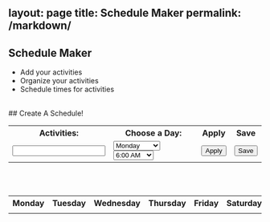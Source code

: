 
layout: page
title: Schedule Maker
permalink: /markdown/
---
## Schedule Maker
  - Add your activities
  - Organize your activities 
  - Schedule times for activities 
<br>
## Create A Schedule!

<table width="500px">
  <tr>
    <th><label for="Activities">Activities:</label></th>
    <th><label for="weeks">Choose a Day:</label></th>
    <th>Apply</th>
    <th>Save</th>
  </tr>
  <tr>
    <td><input id="input"></td>
    <td>
      <select name="week" id="week">
        <option>Monday</option>
        <option>Tuesday</option>
        <option>Wednesday</option>
        <option>Thursday</option>
        <option>Friday</option>
        <option>Saturday</option>
        <option>Sunday</option>
      </select>
     <select name="Times" id="Time">
        <option>6:00 AM</option>
        <option>7:00 AM</option>
        <option>8:00 AM</option>
        <option>9:00 AM</option>
        <option>10:00 AM</option>
        <option>11:00 AM</option>
        <option>12:00 PM</option>
        <option>1:00 PM</option>
        <option>2:00 PM</option>
        <option>3:00 PM</option>
        <option>4:00 PM</option>
        <option>5:00 PM</option>
        <option>6:00 PM</option>
        <option>7:00 PM</option>
        <option>8:00 PM</option>
        <option>9:00 PM</option>
        <option>10:00 PM</option>
        <option>11:00 PM</option>
        <option>12:00 AM</option>
    </td>
    <td><button onclick="Add()">Apply</button></td>
    <td><button>Save</button></td>
  </tr>
</table>
<br>

<div id="Days"></div>
<div id="Activities"></div>
<br>

<table>
  <tr>
    <th>Monday</th>
    <th>Tuesday</th>
    <th>Wednesday</th>
    <th>Thursday</th>
    <th>Friday</th>
    <th>Saturday</th>
    <th>Sunday</th>
  </tr>
    <tr>
    <td><div id="Monday"></div></td>
    <td><div id="Tuesday"></div></td>
    <td><div id="Wednesday"></div></td>
    <td><div id="Thursday"></div></td>
    <td><div id="Friday"></div></td>
    <td><div id="Saturday"></div></td>
    <td><div id="Sunday"></div></td>
  </tr>
</table>
<br>
<script>
  function Add(){
  var input = document.getElementById("input").value;
  var week = document.getElementById("week").value;
  var time = document.getElementById("time").value;
  switch (week) {
    case "Monday":
      var checkbox = document.createElement("check");
      checkbox.type = "checkbox";
      document.getElementById("monday").appendChild(checkbox);
      document.getElementById("monday").innerText = input + " " + document.getElementById("monday").innerText;
      break;
    case "Tuesday":
      var checkbox = document.createElement("check");
      checkbox.type = "checkbox";
      document.getElementById("tuesday").appendChild(checkbox);
      document.getElementById("tuesday").innerText = input + " " + document.getElementById("tuesday").innerText;
      break;
    case "Wednesday":
      var checkbox = document.createElement("check");
      checkbox.type = "checkbox";
      document.getElementById("wednesday").appendChild(checkbox);
      document.getElementById("wednesday").innerText = input + " " + document.getElementById("wednesday").innerText;
      break;
    case "Thursday":
      var checkbox = document.createElement("check");
      checkbox.type = "checkbox";
      document.getElementById("thursday").appendChild(checkbox);
      document.getElementById("thursday").innerText = input + " " + document.getElementById("thursday").innerText;
      break;
    case "Friday":
      var checkbox = document.createElement("check");
      checkbox.type = "checkbox";
      document.getElementById("friday").appendChild(checkbox);
      document.getElementById("friday").innerText = input + " " + document.getElementById("friday").innerText;
      break;
    case "Saturday":
      var checkbox = document.createElement("check");
      checkbox.type = "checkbox";
      document.getElementById("saturday").appendChild(checkbox);
      document.getElementById("saturday").innerText = input + " " + document.getElementById("saturday").innerText;
      break;
    case "Sunday":
      var checkbox = document.createElement("check");
      checkbox.type = "checkbox";
      document.getElementById("sunday").appendChild(checkbox);
      document.getElementById("sunday").innerText = input + " " + document.getElementById("sunday").innerText;
      break;
  }
  tasks();
}
//displays the day for the first part of daily tasks
function displayDayOfWeek() {
  var d = new Date();
  var days = ["Sunday", "Monday", "Tuesday", "Wednesday", "Thursday", "Friday", "Saturday"];
  var day = days[d.getDay()];
  document.getElementById("days").innerHTML = "Today is " + day + " these are your tasks:";
}
setInterval(displayDayOfWeek, 1000);
// takes the day and then grabs
function tasks() {
  var d = new Date();
  var days = ["Sunday", "Monday", "Tuesday", "Wednesday", "Thursday", "Friday", "Saturday"];
  var day = days[d.getDay()];
  switch (day) {
      case "Monday":
          document.getElementById("tasks").innerText = document.getElementById("monday").innerText;
          break;
      case "Tuesday":
          document.getElementById("tasks").innerText = document.getElementById("tuesday").innerText;
          break;
      case "Wednesday":
          document.getElementById("tasks").innerText = document.getElementById("wednesday").innerText;
          break;
      case "Thursday":
          document.getElementById("tasks").innerText = document.getElementById("thursday").innerText;
          break;
      case "Friday":
          document.getElementById("tasks").innerText = document.getElementById("friday").innerText;
          break;
      case "Saturday":
          document.getElementById("tasks").innerText = document.getElementById("saturday").innerText;
          break;
      case "Sunday":
          document.getElementById("tasks").innerText = document.getElementById("sunday").innerText;
          break;
  }
}
